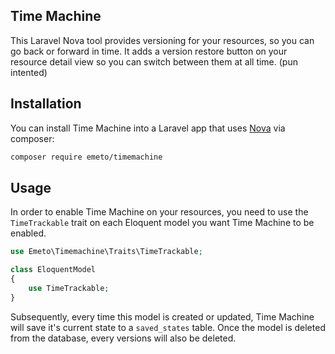 Time Machine
-
This Laravel Nova tool provides versioning for your resources, so you can go back or forward in time. It adds a version restore button on your resource detail view so you can switch between them at all time. (pun intented)

## Installation

You can install Time Machine into a Laravel app that uses [Nova](https://nova.laravel.com) via composer:

```bash
composer require emeto/timemachine
```

## Usage
In order to enable Time Machine on your resources, you need to use the `TimeTrackable` trait on each Eloquent model you want Time Machine to be enabled.
```php
use Emeto\Timemachine\Traits\TimeTrackable;

class EloquentModel
{
    use TimeTrackable;
}    
```
Subsequently, every time this model is created or updated, Time Machine will save it's current state to a `saved_states` table. Once the model is deleted from the database, every versions will also be deleted.
